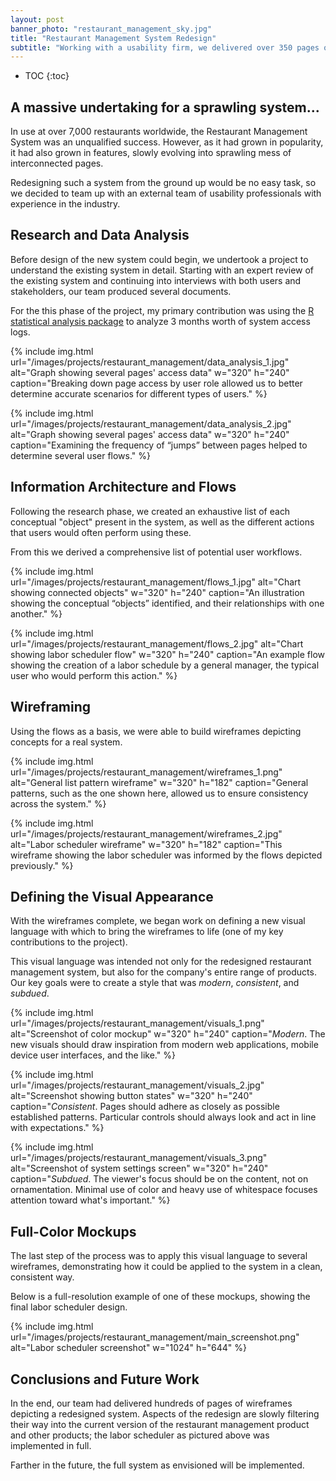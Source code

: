 ```yaml
---
layout: post
banner_photo: "restaurant_management_sky.jpg"
title: "Restaurant Management System Redesign"
subtitle: "Working with a usability firm, we delivered over 350 pages of wireframes depicting a reimagined version of a company's flagship product."
---
```



* TOC
{:toc}

## A massive undertaking for a sprawling system...

In use at over 7,000 restaurants worldwide, the Restaurant Management System was an unqualified success.
However, as it had grown in popularity, it had also grown in features, slowly evolving into sprawling mess of interconnected pages.

Redesigning such a system from the ground up would be no easy task, so we decided
to team up with an external team of usability professionals with experience in the industry.

## Research and Data Analysis

Before design of the new system could begin, we undertook a project to understand the
existing system in detail. Starting with an expert review of the existing system and continuing into interviews
with both users and stakeholders, our team produced several documents.

For the this phase of the project, my primary contribution was using
the [R statistical analysis package](http://en.wikipedia.org/wiki/R_(programming_language)) to analyze 3
months worth of system access logs.

{% include img.html
  url="/images/projects/restaurant_management/data_analysis_1.jpg"
  alt="Graph showing several pages' access data" w="320" h="240"
  caption="Breaking down page access by user role allowed us to better determine accurate scenarios for
  different types of users."
%}

{% include img.html
  url="/images/projects/restaurant_management/data_analysis_2.jpg"
  alt="Graph showing several pages' access data" w="320" h="240"
  caption="Examining the frequency of &ldquo;jumps&rdquo; between pages helped to determine several user flows."
%}

## Information Architecture and Flows

Following the research phase, we created an exhaustive list of each conceptual "object"
present in the system, as well as the different actions that users would often perform using these.

From this we derived a comprehensive list of potential user workflows.

{% include img.html
  url="/images/projects/restaurant_management/flows_1.jpg"
  alt="Chart showing connected objects" w="320" h="240"
  caption="An illustration showing the conceptual &ldquo;objects&rdquo; identified, and their relationships with one another."
%}

{% include img.html
  url="/images/projects/restaurant_management/flows_2.jpg"
  alt="Chart showing labor scheduler flow" w="320" h="240"
  caption="An example flow showing the creation of a labor schedule by a general manager, the typical
  user who would perform this action."
%}

## Wireframing
Using the flows as a basis, we were able to build wireframes depicting concepts
for a real system.

{% include img.html
  url="/images/projects/restaurant_management/wireframes_1.png"
  alt="General list pattern wireframe" w="320" h="182"
  caption="General patterns, such as the one shown here, allowed us to ensure consistency across the system."
%}

{% include img.html
  url="/images/projects/restaurant_management/wireframes_2.jpg"
  alt="Labor scheduler wireframe" w="320" h="182"
  caption="This wireframe showing the labor scheduler was informed by the flows depicted previously."
%}

## Defining the Visual Appearance

With the wireframes complete, we began work on defining a new visual language with which to bring
the wireframes to life (one of my key contributions to the project).

This visual language was intended not only for the redesigned restaurant management system,
but also for the company's entire range of products. Our key goals were to create a style
that was *modern*, *consistent*, and *subdued*.

{% include img.html
  url="/images/projects/restaurant_management/visuals_1.png"
  alt="Screenshot of color mockup" w="320" h="240"
  caption="<em>Modern</em>. The new visuals should draw inspiration from modern web applications, mobile device
  user interfaces, and the like."
%}

{% include img.html
  url="/images/projects/restaurant_management/visuals_2.jpg"
  alt="Screenshot showing button states" w="320" h="240"
  caption="<em>Consistent</em>. Pages should adhere as closely as possible established patterns.
  Particular controls should always look and act in line with expectations."
%}

{% include img.html
  url="/images/projects/restaurant_management/visuals_3.png"
  alt="Screenshot of system settings screen" w="320" h="240"
  caption="<em>Subdued</em>. The viewer's focus should be on the content, not on ornamentation. Minimal use of color and heavy use of
  whitespace focuses attention toward what's important."
%}

## Full-Color Mockups
The last step of the process was to apply this visual language to several wireframes, demonstrating how
it could be applied to the system in a clean, consistent way.

Below is a full-resolution example of one of these mockups, showing the final labor scheduler design.

{% include img.html
  url="/images/projects/restaurant_management/main_screenshot.png"
  alt="Labor scheduler screenshot" w="1024" h="644"
%}

## Conclusions and Future Work

In the end, our team had delivered hundreds of pages of wireframes depicting a redesigned
system. Aspects of the redesign are slowly filtering their way into the current version of the restaurant
management product and other products; the labor scheduler as pictured above was implemented in full.

Farther in the future, the full system as envisioned will be implemented.
